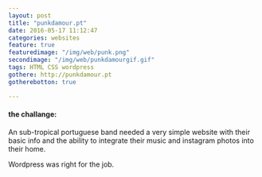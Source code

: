 ```yaml
---
layout: post
title: "punkdamour.pt"
date: 2016-05-17 11:12:47
categories: websites
feature: true
featuredimage: "/img/web/punk.png"
secondimage: "/img/web/punkdamourgif.gif"
tags: HTML CSS wordpress
gothere: http://punkdamour.pt
gotherebotton: true

---
```



#### the challange:

An sub-tropical portuguese band needed a very simple website with their basic info and the ability to integrate their music and instagram photos into their home.

Wordpress was right for the job. 
